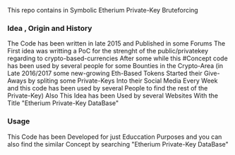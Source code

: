 This repo contains in Symbolic Etherium Private-Key Bruteforcing
### Idea , Origin and History 
The Code has been written in late 2015 and Published in some Forums
The First idea was writting a PoC for the strenght of the public/privatekey regarding to crypto-based-currencies
After some while this #Concept code has been used by several people for some Bounties in the Crypto-Area (in Late 2016/2017 some new-growing Eth-Based Tokens Started their Give-Aways by spliting some Private-Keys Into their Social Media Every Week and this code has been used by several People to find the rest of the Private-Key) 
Also This Idea has been Used by several Websites With the Title "Etherium Private-Key DataBase"  
### Usage
This Code has been Developed for just Educcation Purposes and you can also find the similar Concept by searching "Etherium Private-Key DataBase" 



